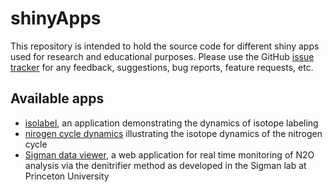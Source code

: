 shinyApps
=========

This repository is intended to hold the source code for different shiny apps used for research and educational purposes. Please use the GitHub [issue tracker](https://github.com/sebkopf/shinyApps/issues) for any feedback, suggestions, bug reports, feature requests, etc.

## Available apps

 - [isolabel](https://github.com/sebkopf/shinyApps/tree/master/isolabel), an application demonstrating the dynamics of isotope labeling
 - [nirogen cycle dynamics](https://github.com/sebkopf/shinyApps/tree/master/nitrogen_cycle_dynamics) illustrating the isotope dynamics of the nitrogen cycle 
 - [Sigman data viewer](https://github.com/sebkopf/shinyApps/tree/master/sigman_data_viewer), a web application for real time monitoring of N2O analysis via the denitrifier method as developed in the Sigman lab at Princeton University